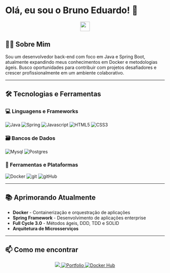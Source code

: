# Olá, eu sou o Bruno Eduardo! 👋

<div align="center">
  <img src="https://raw.githubusercontent.com/kaueMarques/kaueMarques/master/hi.gif" width="30px">
</div>

## 👨‍💻 Sobre Mim

Sou um desenvolvedor back-end com foco em Java e Spring Boot, atualmente expandindo meus conhecimentos em Docker e metodologias ágeis. Busco oportunidades para contribuir com projetos desafiadores e crescer profissionalmente em um ambiente colaborativo.

---

## 🛠️ Tecnologias e Ferramentas

### 💻 Linguagens e Frameworks
<div style="display: inline_block">
  <img align="center" alt="Java" src="https://img.shields.io/badge/java-%23ED8B00.svg?style=for-the-badge&logo=openjdk&logoColor=white">
  <img align="center" alt="Spring" src="https://img.shields.io/badge/spring-%236DB33F.svg?style=for-the-badge&logo=spring&logoColor=white">
  <img align="center" alt="Javascript" src="https://img.shields.io/badge/JavaScript-F7DF1E?style=for-the-badge&logo=javascript&logoColor=black">
  <img align="center" alt="HTML5" src="https://img.shields.io/badge/HTML5-E34F26?style=for-the-badge&logo=html5&logoColor=white">
  <img align="center" alt="CSS3" src="https://img.shields.io/badge/CSS3-1572B6?style=for-the-badge&logo=css3&logoColor=white">
</div>

### 🗃️ Bancos de Dados
<div style="display: inline_block">
  <img align="center" alt="Mysql" src="https://img.shields.io/badge/MySQL-005C84?style=for-the-badge&logo=mysql&logoColor=white">
  <img align="center" alt="Postgres" src="https://img.shields.io/badge/PostgreSQL-316192?style=for-the-badge&logo=postgresql&logoColor=white">
</div>

### 🚀 Ferramentas e Plataformas
<div style="display: inline_block">
  <img align="center" alt="Docker" src="https://img.shields.io/badge/docker-%230db7ed.svg?style=for-the-badge&logo=docker&logoColor=white">
  <img align="center" alt="git" src="https://img.shields.io/badge/git-%23F05033.svg?style=for-the-badge&logo=git&logoColor=white">
  <img align="center" alt="gitHub" src="https://img.shields.io/badge/github-%23121011.svg?style=for-the-badge&logo=github&logoColor=white">
</div>

---

## 📚 Aprimorando Atualmente

- **Docker** - Containerização e orquestração de aplicações
- **Spring Framework** - Desenvolvimento de aplicações enterprise
- **Full Cycle 3.0** - Métodos ágeis, DDD, TDD e SOLID
- **Arquitetura de Microsserviços**

---

## 📫 Como me encontrar

<div align="center">
  <a href="https://www.linkedin.com/in/bruno-eduardo-53a0ba220/" target="_blank">
    <img src="https://img.shields.io/badge/LinkedIn-0077B5?style=for-the-badge&logo=linkedin&logoColor=white"/>
  </a> 
  <a href="https://bruno-portfolio-beta.netlify.app/" target="_blank">
    <img src="https://img.shields.io/badge/Portfólio-FF7139?style=for-the-badge&logo=Firefox-Browser&logoColor=white" alt="Portfolio"/>
  </a>
  <a href="https://hub.docker.com/u/brunoedubems" target="_blank">
    <img src="https://img.shields.io/badge/Docker Hub-2496ED?style=for-the-badge&logo=docker&logoColor=white" alt="Docker Hub"/>
  </a>
</div>
